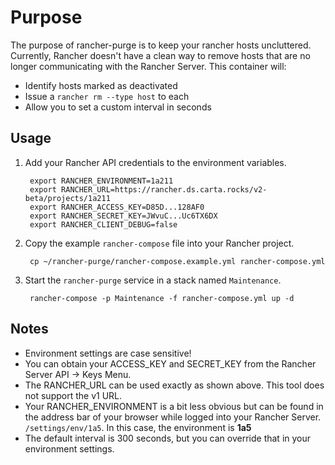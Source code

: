 # Purpose

The purpose of rancher-purge is to keep your rancher hosts uncluttered. Currently, Rancher doesn't have a clean way to remove hosts that are no longer communicating with the Rancher Server. This container will:

- Identify hosts marked as deactivated
- Issue a `rancher rm --type host` to each
- Allow you to set a custom interval in seconds

## Usage

1. Add your Rancher API credentials to the environment variables.

        export RANCHER_ENVIRONMENT=1a211
        export RANCHER_URL=https://rancher.ds.carta.rocks/v2-beta/projects/1a211
        export RANCHER_ACCESS_KEY=D85D...128AF0
        export RANCHER_SECRET_KEY=JWvuC...Uc6TX6DX
        export RANCHER_CLIENT_DEBUG=false

1. Copy the example `rancher-compose` file into your Rancher project.

        cp ~/rancher-purge/rancher-compose.example.yml rancher-compose.yml

1. Start the `rancher-purge` service in a stack named `Maintenance`.

        rancher-compose -p Maintenance -f rancher-compose.yml up -d

## Notes

- Environment settings are case sensitive!
- You can obtain your ACCESS_KEY and SECRET_KEY from the Rancher Server API -> Keys Menu.
- The RANCHER_URL can be used exactly as shown above. This tool does not support the v1 URL.
- Your RANCHER_ENVIRONMENT is a bit less obvious but can be found in the address bar of your browser while logged into your Rancher Server. `/settings/env/1a5`. In this case, the environment is **1a5**
- The default interval is 300 seconds, but you can override that in your environment settings.
